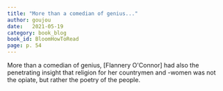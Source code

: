 ```yaml
---
title: "More than a comedian of genius..."
author: goujou
date:   2021-05-19
category: book_blog
book_id: BloomHowToRead
page: p. 54
---
```

More than a comedian of genius, [Flannery O'Connor] had also the penetrating insight that religion for her countrymen and -women was not the opiate, but rather the poetry of the people.
